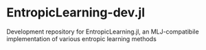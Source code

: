 # EntropicLearning-dev.jl
Development repository for EntropicLearning.jl, an MLJ-compatibile implementation of various entropic learning methods
